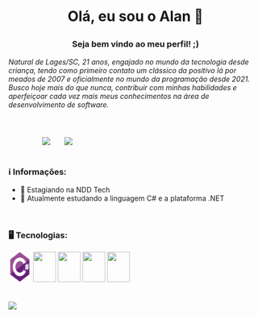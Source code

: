 # <p align="center"> Olá, eu sou o Alan 👋 </p>

### <p align="center"> Seja bem vindo ao meu perfil! ;) </p>

*Natural de Lages/SC, 21 anos, engajado no mundo da tecnologia desde criança, tendo como primeiro contato um clássico da positivo lá por meados de 2007 e oficialmente no mundo da programação desde 2021. Busco hoje mais do que nunca, contribuir com minhas habilidades e aperfeiçoar cada vez mais meus conhecimentos na área de desenvolvimento de software.*

#

<br/>

<div> 
  &nbsp;&nbsp;&nbsp;&nbsp;&nbsp;&nbsp;&nbsp;&nbsp;&nbsp;&nbsp;&nbsp;&nbsp;&nbsp;&nbsp;&nbsp;&nbsp;
  <img height="150cm" src="https://github-readme-stats.vercel.app/api?username=alanfernandes77&show_icons=true&theme=gotham&include_all_commits=true&count_private=true"/>&nbsp;&nbsp;&nbsp;&nbsp;&nbsp;&nbsp;
  
  <img height="150cm" src="https://github-readme-stats.vercel.app/api/top-langs/?username=alanfernandes77&layout=compact&theme=gotham"/>
</div>

#

### ℹ️ Informações:

- 🔭 Estagiando na NDD Tech
- 📘 Atualmente estudando a linguagem C# e a plataforma .NET 

&nbsp;

### 🖥️ Tecnologias:

<div> 
   <img align="center" height="60" width="45" src="https://raw.githubusercontent.com/devicons/devicon/master/icons/csharp/csharp-original.svg">
   <img align="center" height="60" width="45" src="https://cdn.jsdelivr.net/gh/devicons/devicon/icons/dotnetcore/dotnetcore-original.svg">
   <img align="center" height="60" width="45" src="https://cdn.jsdelivr.net/gh/devicons/devicon/icons/java/java-original.svg">
   <img align="center" height="60" width="45" src="https://cdn.jsdelivr.net/gh/devicons/devicon/icons/html5/html5-original.svg">
   <img align="center" height="60" width="45" src="https://cdn.jsdelivr.net/gh/devicons/devicon/icons/css3/css3-original.svg">
</div>

#
![](https://komarev.com/ghpvc/?username=alanfernandes77&style=for-the-badge)
